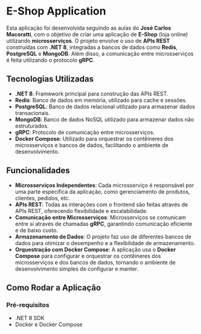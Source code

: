# E-Shop Application

Esta aplicação foi desenvolvida seguindo as aulas do **José Carlos Macoratti**, com o objetivo de criar uma aplicação de **E-Shop** (loja online) utilizando **microsserviços**. O projeto envolve o uso de **APIs REST** construídas com **.NET 8**, integradas a bancos de dados como **Redis**, **PostgreSQL** e **MongoDB**. Além disso, a comunicação entre microsserviços é feita utilizando o protocolo **gRPC**.

## Tecnologias Utilizadas

- **.NET 8**: Framework principal para construção das APIs REST.
- **Redis**: Banco de dados em memória, utilizado para cache e sessões.
- **PostgreSQL**: Banco de dados relacional utilizado para armazenar dados transacionais.
- **MongoDB**: Banco de dados NoSQL utilizado para armazenar dados não estruturados.
- **gRPC**: Protocolo de comunicação entre microsserviços.
- **Docker Compose**: Utilizado para orquestrar os contêineres dos microsserviços e bancos de dados, facilitando o ambiente de desenvolvimento.

## Funcionalidades

- **Microsserviços Independentes**: Cada microsserviço é responsável por uma parte específica da aplicação, como gerenciamento de produtos, clientes, pedidos, etc.
- **APIs REST**: Todas as interações com o frontend são feitas através de APIs REST, oferecendo flexibilidade e escalabilidade.
- **Comunicação entre Microsserviços**: Microsserviços se comunicam entre si através de chamadas **gRPC**, garantindo comunicação eficiente e de baixo custo.
- **Armazenamento de Dados**: O projeto faz uso de diferentes bancos de dados para otimizar o desempenho e a flexibilidade de armazenamento.
- **Orquestração com Docker Compose**: A aplicação usa o **Docker Compose** para configurar e orquestrar os contêineres dos microsserviços e dos bancos de dados, tornando o ambiente de desenvolvimento simples de configurar e manter.

## Como Rodar a Aplicação

### Pré-requisitos

- .NET 8 SDK
- Docker e Docker Compose
